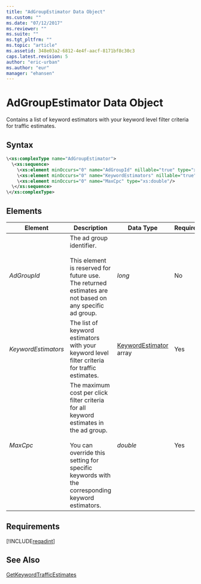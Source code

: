 ```yaml
---
title: "AdGroupEstimator Data Object"
ms.custom: ""
ms.date: "07/12/2017"
ms.reviewer: ""
ms.suite: ""
ms.tgt_pltfrm: ""
ms.topic: "article"
ms.assetid: 348e03a2-6812-4e4f-aacf-8171bf8c30c3
caps.latest.revision: 5
author: "eric-urban"
ms.author: "eur"
manager: "ehansen"
---
```

# AdGroupEstimator Data Object
Contains a list of keyword estimators with your keyword level filter criteria for traffic estimates.

## Syntax

```xml
\<xs:complexType name="AdGroupEstimator">
  \<xs:sequence>
    \<xs:element minOccurs="0" name="AdGroupId" nillable="true" type="xs:long"/>
    \<xs:element minOccurs="0" name="KeywordEstimators" nillable="true" type="tns:ArrayOfKeywordEstimator"/>
    \<xs:element minOccurs="0" name="MaxCpc" type="xs:double"/>
  \</xs:sequence>
\</xs:complexType>
```

## <a name="Elements"></a>Elements

|Element|Description|Data Type|Required|
|-----------|---------------|-------------|-------------|
|*AdGroupId*|The ad group identifier.<br/><br/>This element is reserved for future use. The returned estimates are not based on any specific ad group.|*long*|No|
|*KeywordEstimators*|The list of keyword estimators with your keyword level filter criteria for traffic estimates.|[KeywordEstimator](../adinsight-api/keywordestimator-data-object.md) array|Yes|
|*MaxCpc*|The maximum cost per click filter criteria for all keyword estimates in the ad group.<br/><br/>You can override this setting for specific keywords with the corresponding keyword estimators.|*double*|Yes|

## Requirements
[!INCLUDE[reqadint](../adinsight-api/includes/reqadint.md)]
## See Also
[GetKeywordTrafficEstimates](../adinsight-api/getkeywordtrafficestimates-service-operation.md)  
